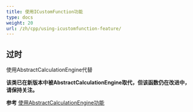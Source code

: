 ```yaml
---
title: 使用ICustomFunction功能
type: docs
weight: 20
url: /zh/cpp/using-icustomfunction-feature/
---
```


## **过时**
使用AbstractCalculationEngine代替

**该类已在新版本中被AbstractCalculationEngine取代，但该函数仍在改进中，请保持关注。**

**参考** [使用AbstractCalculationEngine功能](../using-abstractcalculationengine-feature/)

